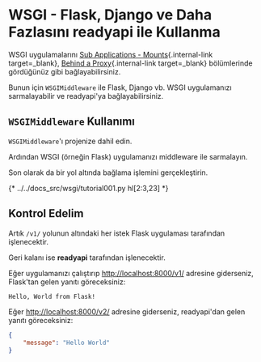 # WSGI - Flask, Django ve Daha Fazlasını readyapi ile Kullanma

WSGI uygulamalarını [Sub Applications - Mounts](sub-applications.md){.internal-link target=_blank}, [Behind a Proxy](behind-a-proxy.md){.internal-link target=_blank} bölümlerinde gördüğünüz gibi bağlayabilirsiniz.

Bunun için `WSGIMiddleware` ile Flask, Django vb. WSGI uygulamanızı sarmalayabilir ve readyapi'ya bağlayabilirsiniz.

## `WSGIMiddleware` Kullanımı

`WSGIMiddleware`'ı projenize dahil edin.

Ardından WSGI (örneğin Flask) uygulamanızı middleware ile sarmalayın.

Son olarak da bir yol altında bağlama işlemini gerçekleştirin.

{* ../../docs_src/wsgi/tutorial001.py hl[2:3,23] *}

## Kontrol Edelim

Artık `/v1/` yolunun altındaki her istek Flask uygulaması tarafından işlenecektir.

Geri kalanı ise **readyapi** tarafından işlenecektir.

Eğer uygulamanızı çalıştırıp <a href="http://localhost:8000/v1/" class="external-link" target="_blank">http://localhost:8000/v1/</a> adresine giderseniz, Flask'tan gelen yanıtı göreceksiniz:

```txt
Hello, World from Flask!
```

Eğer <a href="http://localhost:8000/v2/" class="external-link" target="_blank">http://localhost:8000/v2/</a> adresine giderseniz, readyapi'dan gelen yanıtı göreceksiniz:

```JSON
{
    "message": "Hello World"
}
```
